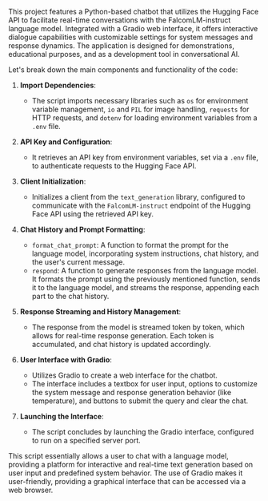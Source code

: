 This project features a Python-based chatbot that utilizes the Hugging Face API to facilitate real-time conversations with the FalcomLM-instruct language model. Integrated with a Gradio web interface, it offers interactive dialogue capabilities with customizable settings for system messages and response dynamics. The application is designed for demonstrations, educational purposes, and as a development tool in conversational AI.


Let's break down the main components and functionality of the code:

1. **Import Dependencies**:
   - The script imports necessary libraries such as `os` for environment variable management, `io` and `PIL` for image handling, `requests` for HTTP requests, and `dotenv` for loading environment variables from a `.env` file.

2. **API Key and Configuration**:
   - It retrieves an API key from environment variables, set via a `.env` file, to authenticate requests to the Hugging Face API.

3. **Client Initialization**:
   - Initializes a client from the `text_generation` library, configured to communicate with the `FalcomLM-instruct` endpoint of the Hugging Face API using the retrieved API key.

4. **Chat History and Prompt Formatting**:
   - `format_chat_prompt`: A function to format the prompt for the language model, incorporating system instructions, chat history, and the user's current message.
   - `respond`: A function to generate responses from the language model. It formats the prompt using the previously mentioned function, sends it to the language model, and streams the response, appending each part to the chat history.

5. **Response Streaming and History Management**:
   - The response from the model is streamed token by token, which allows for real-time response generation. Each token is accumulated, and chat history is updated accordingly.

6. **User Interface with Gradio**:
   - Utilizes Gradio to create a web interface for the chatbot.
   - The interface includes a textbox for user input, options to customize the system message and response generation behavior (like temperature), and buttons to submit the query and clear the chat.

7. **Launching the Interface**:
   - The script concludes by launching the Gradio interface, configured to run on a specified server port.

This script essentially allows a user to chat with a language model, providing a platform for interactive and real-time text generation based on user input and predefined system behavior. The use of Gradio makes it user-friendly, providing a graphical interface that can be accessed via a web browser.
